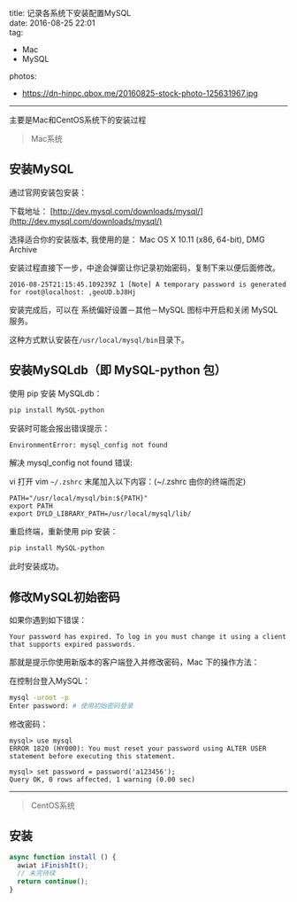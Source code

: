 title: 记录各系统下安装配置MySQL  
date: 2016-08-25 22:01  
tag:
 - Mac
 - MySQL

photos:
 - https://dn-hinpc.qbox.me/20160825-stock-photo-125631967.jpg  

---

主要是Mac和CentOS系统下的安装过程

<!--more-->

> Mac系统

## 安装MySQL

通过官网安装包安装：  

下载地址： [http://dev.mysql.com/downloads/mysql/](http://dev.mysql.com/downloads/mysql/)  

选择适合你的安装版本, 我使用的是： Mac OS X 10.11 (x86, 64-bit), DMG Archive  

安装过程直接下一步，中途会弹窗让你记录初始密码，复制下来以便后面修改。

```
2016-08-25T21:15:45.109239Z 1 [Note] A temporary password is generated for root@localhost: ,geoUD.bJ8Hj
```

安装完成后，可以在 系统偏好设置－其他－MySQL 图标中开启和关闭 MySQL 服务。

这种方式默认安装在`/usr/local/mysql/bin`目录下。

## 安装MySQLdb（即 MySQL-python 包）

使用 pip 安装 MySQLdb：  

```bash
pip install MySQL-python
```

安装时可能会报出错误提示：

```bash
EnvironmentError: mysql_config not found
```

解决 mysql_config not found 错误:

vi 打开 vim `~/.zshrc` 末尾加入以下内容：(~/.zshrc 由你的终端而定)

```
PATH="/usr/local/mysql/bin:${PATH}"
export PATH
export DYLD_LIBRARY_PATH=/usr/local/mysql/lib/
```

重启终端，重新使用 pip 安装：

```bash
pip install MySQL-python
```

此时安装成功。

## 修改MySQL初始密码

如果你遇到如下错误：

```
Your password has expired. To log in you must change it using a client that supports expired passwords.
```

那就是提示你使用新版本的客户端登入并修改密码，Mac 下的操作方法：

在控制台登入MySQL：

```bash
mysql -uroot -p
Enter password: # 使用初始密码登录
```
修改密码：

```
mysql> use mysql
ERROR 1820 (HY000): You must reset your password using ALTER USER statement before executing this statement.

mysql> set password = password('a123456');
Query OK, 0 rows affected, 1 warning (0.00 sec)
```

***

> CentOS系统

## 安装


```js
async function install () {
  awiat iFinishIt();
  // 未完待续
  return continue();
}
```

